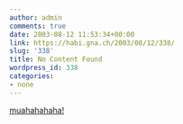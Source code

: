 ```yaml
---
author: admin
comments: true
date: 2003-08-12 11:53:34+00:00
link: https://habi.gna.ch/2003/08/12/338/
slug: '338'
title: No Content Found
wordpress_id: 338
categories:
- none
---
```


[muahahahaha!](http://validator.w3.org/check?uri=http://www.microsoft.com)
